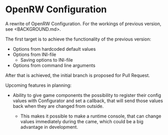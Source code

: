 # OpenRW Configuration

A rewrite of OpenRW Configuration. For the workings of previous version, see
<BACKGROUND.md>.

The first target is to achieve the functionality of the previous version:

* Options from hardcoded default values
* Options from INI-file
    * Saving options to INI-file
* Options from command line arguments

After that is achieved, the initial branch is proposed for Pull Request.

Upcoming features in planning:

* Ability to give game components the possibility to register their config
values with Configurator and set a callback, that will send those values back
when they are changed from outside. 

    * This makes it possible to make a runtime console, that can change values
immediately during the came, which could be a big advantage in development.
